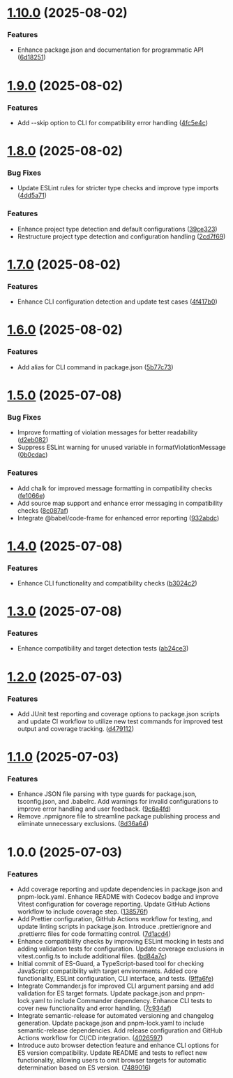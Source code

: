 # [1.10.0](https://github.com/mkayander/es-guard/compare/v1.9.0...v1.10.0) (2025-08-02)


### Features

* Enhance package.json and documentation for programmatic API ([6d18251](https://github.com/mkayander/es-guard/commit/6d182518d798306af19a23ac157394f975687949))

# [1.9.0](https://github.com/mkayander/es-guard/compare/v1.8.0...v1.9.0) (2025-08-02)


### Features

* Add --skip option to CLI for compatibility error handling ([4fc5e4c](https://github.com/mkayander/es-guard/commit/4fc5e4c870f25fc03d89996777bd40002655e96d))

# [1.8.0](https://github.com/mkayander/es-guard/compare/v1.7.0...v1.8.0) (2025-08-02)


### Bug Fixes

* Update ESLint rules for stricter type checks and improve type imports ([4dd5a71](https://github.com/mkayander/es-guard/commit/4dd5a71ba21f7869abba882f4bcff0a15cd2b2b4))


### Features

* Enhance project type detection and default configurations ([39ce323](https://github.com/mkayander/es-guard/commit/39ce323480427aaf1aae8eeee1a79ebb0907e9a9))
* Restructure project type detection and configuration handling ([2cd7f69](https://github.com/mkayander/es-guard/commit/2cd7f69b98109e54bc230e87799ed8b3732051ca))

# [1.7.0](https://github.com/mkayander/es-guard/compare/v1.6.0...v1.7.0) (2025-08-02)


### Features

* Enhance CLI configuration detection and update test cases ([4f417b0](https://github.com/mkayander/es-guard/commit/4f417b045b12776d814db4abcbc024b4e606f7ce))

# [1.6.0](https://github.com/mkayander/es-guard/compare/v1.5.0...v1.6.0) (2025-08-02)


### Features

* Add alias for CLI command in package.json ([5b77c73](https://github.com/mkayander/es-guard/commit/5b77c734a7ee68e8bc0b7f1983f8a4fd7e11ef89))

# [1.5.0](https://github.com/mkayander/es-guard/compare/v1.4.0...v1.5.0) (2025-07-08)


### Bug Fixes

* Improve formatting of violation messages for better readability ([d2eb082](https://github.com/mkayander/es-guard/commit/d2eb08232cddce87feb649b0131422769ab3abcd))
* Suppress ESLint warning for unused variable in formatViolationMessage ([0b0cdac](https://github.com/mkayander/es-guard/commit/0b0cdacab52090ec9aed9df9edd6b4cfea357a80))


### Features

* Add chalk for improved message formatting in compatibility checks ([fe1066e](https://github.com/mkayander/es-guard/commit/fe1066e9872ddf584797aa45268fa78dd5d6bd76))
* Add source map support and enhance error messaging in compatibility checks ([8c087af](https://github.com/mkayander/es-guard/commit/8c087af37172d09dbba50c9b3b201e8886d5d183))
* Integrate @babel/code-frame for enhanced error reporting ([932abdc](https://github.com/mkayander/es-guard/commit/932abdc785093118d8fb431cdbf1e2de07e12b36))

# [1.4.0](https://github.com/mkayander/es-guard/compare/v1.3.0...v1.4.0) (2025-07-08)


### Features

* Enhance CLI functionality and compatibility checks ([b3024c2](https://github.com/mkayander/es-guard/commit/b3024c2f17f0d3a4c94675c0bc86e8fc4b83fe88))

# [1.3.0](https://github.com/mkayander/es-guard/compare/v1.2.0...v1.3.0) (2025-07-08)


### Features

* Enhance compatibility and target detection tests ([ab24ce3](https://github.com/mkayander/es-guard/commit/ab24ce35a309441684bdb33ebf74235b6fd5e9ad))

# [1.2.0](https://github.com/mkayander/es-guard/compare/v1.1.0...v1.2.0) (2025-07-03)


### Features

* Add JUnit test reporting and coverage options to package.json scripts and update CI workflow to utilize new test commands for improved test output and coverage tracking. ([d479112](https://github.com/mkayander/es-guard/commit/d479112243d36b044bfe9bb011bd37e990fd7810))

# [1.1.0](https://github.com/mkayander/es-guard/compare/v1.0.0...v1.1.0) (2025-07-03)


### Features

* Enhance JSON file parsing with type guards for package.json, tsconfig.json, and .babelrc. Add warnings for invalid configurations to improve error handling and user feedback. ([9c6a4fd](https://github.com/mkayander/es-guard/commit/9c6a4fd56f41552fa7b752174d83b5983ecb705a))
* Remove .npmignore file to streamline package publishing process and eliminate unnecessary exclusions. ([8d36a64](https://github.com/mkayander/es-guard/commit/8d36a645816fadd9bbb0c7678d99db28ba44fc06))

# 1.0.0 (2025-07-03)


### Features

* Add coverage reporting and update dependencies in package.json and pnpm-lock.yaml. Enhance README with Codecov badge and improve Vitest configuration for coverage reporting. Update GitHub Actions workflow to include coverage step. ([138576f](https://github.com/mkayander/es-guard/commit/138576f197fd57043f60181e0b5c8db3cd0e51cd))
* Add Prettier configuration, GitHub Actions workflow for testing, and update linting scripts in package.json. Introduce .prettierignore and .prettierrc files for code formatting control. ([7d1acd4](https://github.com/mkayander/es-guard/commit/7d1acd49b428a1c61d399011509212df3ca683e1))
* Enhance compatibility checks by improving ESLint mocking in tests and adding validation tests for configuration. Update coverage exclusions in vitest.config.ts to include additional files. ([bd84a7c](https://github.com/mkayander/es-guard/commit/bd84a7c895db8f5be249b31f5f42670cf3d6d757))
* Initial commit of ES-Guard, a TypeScript-based tool for checking JavaScript compatibility with target environments. Added core functionality, ESLint configuration, CLI interface, and tests. ([9ffa6fe](https://github.com/mkayander/es-guard/commit/9ffa6fe174d7b5fb9a59e6976b710b59ef2829ae))
* Integrate Commander.js for improved CLI argument parsing and add validation for ES target formats. Update package.json and pnpm-lock.yaml to include Commander dependency. Enhance CLI tests to cover new functionality and error handling. ([7c934af](https://github.com/mkayander/es-guard/commit/7c934af2a512873a3ca5f303d0190d949ddae150))
* Integrate semantic-release for automated versioning and changelog generation. Update package.json and pnpm-lock.yaml to include semantic-release dependencies. Add release configuration and GitHub Actions workflow for CI/CD integration. ([4026597](https://github.com/mkayander/es-guard/commit/4026597371b6177f6cf4f7eb18d872f059d6dc1f))
* Introduce auto browser detection feature and enhance CLI options for ES version compatibility. Update README and tests to reflect new functionality, allowing users to omit browser targets for automatic determination based on ES version. ([7489016](https://github.com/mkayander/es-guard/commit/74890161fa9c45f8969f01c74b3b905ddcbe8fae))

